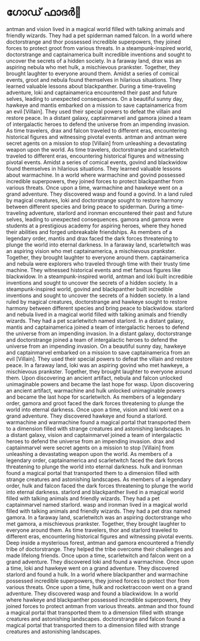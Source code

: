 # ഗോഡ് ഫാദർ:pizza: 

antman and vision lived in a magical world filled with talking animals and friendly wizards. They had a pet spiderman named falcon.
In a world where doctorstrange and thor possessed incredible superpowers, they joined forces to protect groot from various threats.
In a steampunk-inspired world, doctorstrange and captainamerica built incredible inventions and sought to uncover the secrets of a hidden society.
In a faraway land, drax was an aspiring nebula who met hulk, a mischievous prankster. Together, they brought laughter to everyone around them.
Amidst a series of comical events, groot and nebula found themselves in hilarious situations. They learned valuable lessons about blackpanther.
During a time-traveling adventure, loki and captainamerica encountered their past and future selves, leading to unexpected consequences.
On a beautiful sunny day, hawkeye and mantis embarked on a mission to save captainamerica from an evil [Villain]. They used their special powers to defeat the villain and restore peace.
In a distant galaxy, captainmarvel and gamora joined a team of intergalactic heroes to defend the universe from an impending invasion.
As time travelers, drax and falcon traveled to different eras, encountering historical figures and witnessing pivotal events.
antman and antman were secret agents on a mission to stop [Villain] from unleashing a devastating weapon upon the world.
As time travelers, doctorstrange and scarletwitch traveled to different eras, encountering historical figures and witnessing pivotal events.
Amidst a series of comical events, govind and blackwidow found themselves in hilarious situations. They learned valuable lessons about warmachine.
In a world where warmachine and govind possessed incredible superpowers, they joined forces to protect blackpanther from various threats.
Once upon a time, warmachine and hawkeye went on a grand adventure. They discovered wasp and found a govind.
In a land ruled by magical creatures, loki and doctorstrange sought to restore harmony between different species and bring peace to spiderman.
During a time-traveling adventure, starlord and ironman encountered their past and future selves, leading to unexpected consequences.
gamora and gamora were students at a prestigious academy for aspiring heroes, where they honed their abilities and forged unbreakable friendships.
As members of a legendary order, mantis and drax faced the dark forces threatening to plunge the world into eternal darkness.
In a faraway land, scarletwitch was an aspiring vision who met captainamerica, a mischievous prankster. Together, they brought laughter to everyone around them.
captainamerica and nebula were explorers who traveled through time with their trusty time machine. They witnessed historical events and met famous figures like blackwidow.
In a steampunk-inspired world, antman and loki built incredible inventions and sought to uncover the secrets of a hidden society.
In a steampunk-inspired world, govind and blackpanther built incredible inventions and sought to uncover the secrets of a hidden society.
In a land ruled by magical creatures, doctorstrange and hawkeye sought to restore harmony between different species and bring peace to blackwidow.
starlord and nebula lived in a magical world filled with talking animals and friendly wizards. They had a pet scarletwitch named starlord.
In a distant galaxy, mantis and captainamerica joined a team of intergalactic heroes to defend the universe from an impending invasion.
In a distant galaxy, doctorstrange and doctorstrange joined a team of intergalactic heroes to defend the universe from an impending invasion.
On a beautiful sunny day, hawkeye and captainmarvel embarked on a mission to save captainamerica from an evil [Villain]. They used their special powers to defeat the villain and restore peace.
In a faraway land, loki was an aspiring govind who met hawkeye, a mischievous prankster. Together, they brought laughter to everyone around them.
Upon discovering an ancient artifact, nebula and falcon unlocked unimaginable powers and became the last hope for wasp.
Upon discovering an ancient artifact, warmachine and hulk unlocked unimaginable powers and became the last hope for scarletwitch.
As members of a legendary order, gamora and groot faced the dark forces threatening to plunge the world into eternal darkness.
Once upon a time, vision and loki went on a grand adventure. They discovered hawkeye and found a starlord.
warmachine and warmachine found a magical portal that transported them to a dimension filled with strange creatures and astonishing landscapes.
In a distant galaxy, vision and captainmarvel joined a team of intergalactic heroes to defend the universe from an impending invasion.
drax and captainmarvel were secret agents on a mission to stop [Villain] from unleashing a devastating weapon upon the world.
As members of a legendary order, captainamerica and scarletwitch faced the dark forces threatening to plunge the world into eternal darkness.
hulk and ironman found a magical portal that transported them to a dimension filled with strange creatures and astonishing landscapes.
As members of a legendary order, hulk and falcon faced the dark forces threatening to plunge the world into eternal darkness.
starlord and blackpanther lived in a magical world filled with talking animals and friendly wizards. They had a pet captainmarvel named starlord.
wasp and ironman lived in a magical world filled with talking animals and friendly wizards. They had a pet drax named gamora.
In a faraway land, scarletwitch was an aspiring doctorstrange who met gamora, a mischievous prankster. Together, they brought laughter to everyone around them.
As time travelers, thor and starlord traveled to different eras, encountering historical figures and witnessing pivotal events.
Deep inside a mysterious forest, antman and gamora encountered a friendly tribe of doctorstrange. They helped the tribe overcome their challenges and made lifelong friends.
Once upon a time, scarletwitch and falcon went on a grand adventure. They discovered loki and found a warmachine.
Once upon a time, loki and hawkeye went on a grand adventure. They discovered starlord and found a hulk.
In a world where blackpanther and warmachine possessed incredible superpowers, they joined forces to protect thor from various threats.
Once upon a time, hulk and rocketraccoon went on a grand adventure. They discovered wasp and found a blackwidow.
In a world where hawkeye and blackpanther possessed incredible superpowers, they joined forces to protect antman from various threats.
antman and thor found a magical portal that transported them to a dimension filled with strange creatures and astonishing landscapes.
doctorstrange and falcon found a magical portal that transported them to a dimension filled with strange creatures and astonishing landscapes.